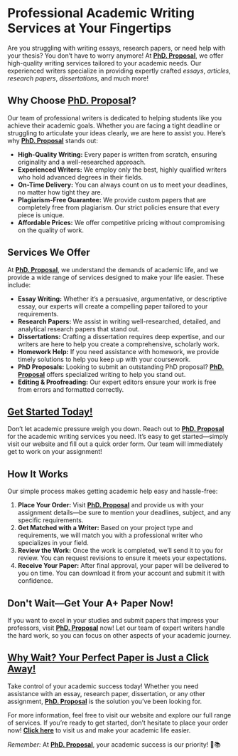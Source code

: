 # Professional Academic Writing Services at Your Fingertips

Are you struggling with writing essays, research papers, or need help with your thesis? You don’t have to worry anymore! At **[PhD. Proposal](https://tinyurl.com/topessay?keyword=phd.proposal)**, we offer high-quality writing services tailored to your academic needs. Our experienced writers specialize in providing expertly crafted _essays_, _articles_, _research papers_, _dissertations_, and much more!

## Why Choose **[PhD. Proposal](https://tinyurl.com/topessay?keyword=phd.proposal)**?

Our team of professional writers is dedicated to helping students like you achieve their academic goals. Whether you are facing a tight deadline or struggling to articulate your ideas clearly, we are here to assist you. Here’s why **[PhD. Proposal](https://tinyurl.com/topessay?keyword=phd.proposal)** stands out:

- **High-Quality Writing:** Every paper is written from scratch, ensuring originality and a well-researched approach.
- **Experienced Writers:** We employ only the best, highly qualified writers who hold advanced degrees in their fields.
- **On-Time Delivery:** You can always count on us to meet your deadlines, no matter how tight they are.
- **Plagiarism-Free Guarantee:** We provide custom papers that are completely free from plagiarism. Our strict policies ensure that every piece is unique.
- **Affordable Prices:** We offer competitive pricing without compromising on the quality of work.

## Services We Offer

At **[PhD. Proposal](https://tinyurl.com/topessay?keyword=phd.proposal)**, we understand the demands of academic life, and we provide a wide range of services designed to make your life easier. These include:

- **Essay Writing:** Whether it’s a persuasive, argumentative, or descriptive essay, our experts will create a compelling paper tailored to your requirements.
- **Research Papers:** We assist in writing well-researched, detailed, and analytical research papers that stand out.
- **Dissertations:** Crafting a dissertation requires deep expertise, and our writers are here to help you create a comprehensive, scholarly work.
- **Homework Help:** If you need assistance with homework, we provide timely solutions to help you keep up with your coursework.
- **PhD Proposals:** Looking to submit an outstanding PhD proposal? **[PhD. Proposal](https://tinyurl.com/topessay?keyword=phd.proposal)** offers specialized writing to help you stand out.
- **Editing & Proofreading:** Our expert editors ensure your work is free from errors and formatted correctly.

## **[Get Started Today!](https://tinyurl.com/topessay?keyword=phd.proposal)**

Don’t let academic pressure weigh you down. Reach out to **[PhD. Proposal](https://tinyurl.com/topessay?keyword=phd.proposal)** for the academic writing services you need. It’s easy to get started—simply visit our website and fill out a quick order form. Our team will immediately get to work on your assignment!

## How It Works

Our simple process makes getting academic help easy and hassle-free:

1. **Place Your Order:** Visit **[PhD. Proposal](https://tinyurl.com/topessay?keyword=phd.proposal)** and provide us with your assignment details—be sure to mention your deadlines, subject, and any specific requirements.
2. **Get Matched with a Writer:** Based on your project type and requirements, we will match you with a professional writer who specializes in your field.
3. **Review the Work:** Once the work is completed, we’ll send it to you for review. You can request revisions to ensure it meets your expectations.
4. **Receive Your Paper:** After final approval, your paper will be delivered to you on time. You can download it from your account and submit it with confidence.

## Don't Wait—Get Your A+ Paper Now!

If you want to excel in your studies and submit papers that impress your professors, visit **[PhD. Proposal](https://tinyurl.com/topessay?keyword=phd.proposal)** now! Let our team of expert writers handle the hard work, so you can focus on other aspects of your academic journey.

## **[Why Wait? Your Perfect Paper is Just a Click Away!](https://tinyurl.com/topessay?keyword=phd.proposal)**

Take control of your academic success today! Whether you need assistance with an essay, research paper, dissertation, or any other assignment, **[PhD. Proposal](https://tinyurl.com/topessay?keyword=phd.proposal)** is the solution you’ve been looking for.

For more information, feel free to visit our website and explore our full range of services. If you’re ready to get started, don’t hesitate to place your order now! **[Click here](https://tinyurl.com/topessay?keyword=phd.proposal)** to visit us and make your academic life easier.

_Remember:_ At **[PhD. Proposal](https://tinyurl.com/topessay?keyword=phd.proposal)**, your academic success is our priority! 💼📚
